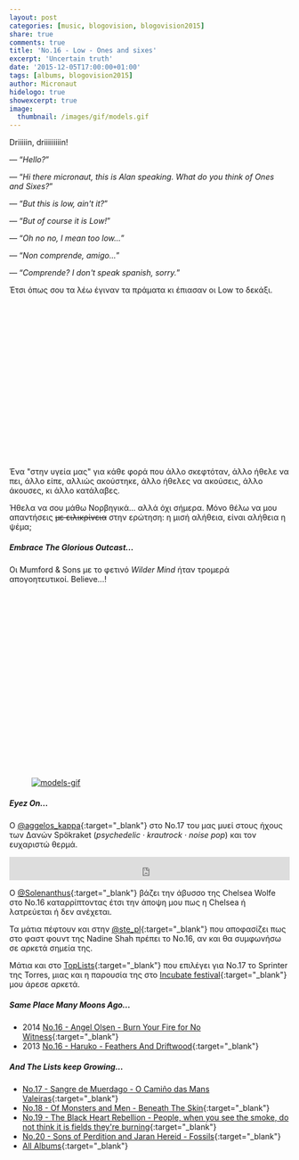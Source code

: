 ```yaml
---
layout: post
categories: [music, blogovision, blogovision2015]
share: true
comments: true
title: 'No.16 - Low - Ones and sixes'
excerpt: 'Uncertain truth'
date: '2015-12-05T17:00:00+01:00'
tags: [albums, blogovision2015]
author: Micronaut
hidelogo: true
showexcerpt: true
image:
  thumbnail: /images/gif/models.gif
---
```

Driiiiin, driiiiiiiiin!<br/>

&#8212; &ldquo;*Hello?*&rdquo;

&#8212;  &ldquo;*Hi there micronaut, this is Alan speaking. What do you think of Ones and Sixes?*&rdquo;

&#8212;  &ldquo;*But this is low, ain't it?*&rdquo;

&#8212;  &ldquo;*But of course it is Low!*&rdquo;

&#8212;  &ldquo;*Oh no no, I mean too low...*&rdquo;

&#8212;  &ldquo;*Non comprende, amigo...*&rdquo;

&#8212;  &ldquo;*Comprende? I don't speak spanish, sorry.*&rdquo;


Έτσι όπως σου τα λέω έγιναν τα πράματα κι έπιασαν οι Low το δεκάξι. 

<iframe class="invisible center" width="70%" height="281" src="about:blank" data-src="https://www.youtube.com/embed/DZfjysllZyg"  frameborder="0">&nbsp;</iframe>

Ένα "στην υγεία μας" για κάθε φορά που άλλο σκεφτόταν, άλλο ήθελε να πει, άλλο είπε, αλλιώς ακούστηκε, άλλο ήθελες να ακούσεις, άλλο άκουσες, κι άλλο κατάλαβες.

Ήθελα να σου μάθω Νορβηγικά... αλλά όχι σήμερα. Μόνο θέλω να μου απαντήσεις <s>με ειλικρίνεια</s> στην ερώτηση: η μισή αλήθεια, είναι αλήθεια η ψέμα;

<div class="text-divider"></div>

##### Embrace The Glorious Outcast...

Οι Mumford & Sons με το φετινό *Wilder Mind* ήταν τρομερά απογοητευτικοί. Believe...!
 
<iframe class="invisible center" width="75%" height="320" src="about:blank" data-src="https://www.youtube.com/embed/dW6SkvErFEE" frameborder="0" allowfullscreen>&nbsp;</iframe>

<div class="invisible">
<figure class="center">
	<a href="{{ site.external_data_url }}/images/gif/models.gif"><img src="{{ site.external_data_url }}/images/gif/models.gif" alt="models-gif" class="center"/></a>
</figure>
</div>

<div class="text-divider"></div>

##### <i class="fa fa-hand-o-right"></i> Eyez Οn...

Ο [‏@aggelos_kappa](http://inaspaceofafewminutes.blogspot.gr/2015/12/no-17-spokraket-in-witch-forest.html){:target="_blank"} στο Νο.17 του μας μυεί στους ήχους των Δανών Spökraket (*psychedelic · krautrock · noise pop*) και τον ευχαριστώ θερμά.

<iframe style="border: 0; width: 100%; height: 42px;" src="https://bandcamp.com/EmbeddedPlayer/album=738320848/size=small/bgcol=ffffff/linkcol=0687f5/track=3655336974/transparent=true/" seamless><a href="http://spoekraket.bandcamp.com/album/in-a-witch-forest">In A Witch Forest by Spökraket</a></iframe>

O [@Solenanthus](https://solenanthus.wordpress.com/2015/12/05/16-chelsea-wolfe-abyss/){:target="_blank"} βάζει την άβυσσο της Chelsea Wolfe στο Νο.16 καταρρίπτοντας έτσι την άποψη μου πως η Chelsea ή λατρεύεται ή δεν ανέχεται.

Τα μάτια πέφτουν και στην [@ste_pl](http://avatonkortez.blogspot.nl/2015/12/to-16-stepl.html){:target="_blank"} που αποφασίζει πως στο φαστ φουντ της Nadine Shah πρέπει το Νο.16, αν και θα συμφωνήσω σε αρκετά σημεία της.

Μάτια και στο [TopLists](http://post-it-lists.tumblr.com/post/134549380147/17-torres-sprinter){:target="_blank"} που επιλέγει για No.17 το Sprinter της Torres, μιας και η παρουσία της στο [Incubate festival](/music/review/incubate-2015/){:target="_blank"} μου άρεσε αρκετά.

##### <i class="fa fa-hand-o-right"></i> Same Place Many Moons Ago...

* 2014 [No.16 - Angel Olsen - Burn Your Fire for No Witness](/music/blogovision/blogovision2014/blogovision2014-no16/){:target="_blank"}
* 2013 [No.16 - Haruko - Feathers And Driftwood](/music/blogovision/blogovision2013/blogovision2013-no16/){:target="_blank"}

##### <i class="fa fa-hand-o-right"></i> And The Lists keep Growing...

* [No.17 - Sangre de Muerdago - O Camiño das Mans Valeiras](/music/blogovision/blogovision2015/blogovision2015-no17/){:target="_blank"}
* [No.18 - Of Monsters and Men - Beneath The Skin](/music/blogovision/blogovision2015/blogovision2015-no18/){:target="_blank"}
* [No.19 - The Black Heart Rebellion - People, when you see the smoke, do not think it is fields they're burning](/music/blogovision/blogovision2015/blogovision2015-no19/){:target="_blank"}
* [No.20 - Sons of Perdition and Jaran Hereid - Fossils](/music/blogovision/blogovision2015/blogovision2015-no20/){:target="_blank"}
* [All Albums](/music/albums/2015/){:target="_blank"}